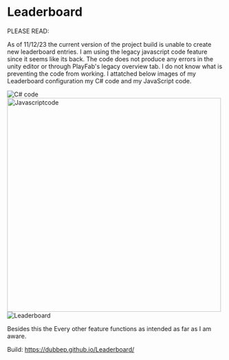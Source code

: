 # Leaderboard
 
PLEASE READ:

As of 11/12/23 the current version of the project build is unable to create new leaderboard entries. I am using the legacy javascript code feature since it seems like its back. The code does not produce any errors in the unity editor or through PlayFab's legacy overview tab. I do not know what is preventing the code from working. I attatched below images of my Leaderboard configuration my C# code and my JavaScript code.

![C# code](https://github.com/DUBBEP/Leaderboard/assets/106718081/572b6ccb-0764-46fb-a32f-ff8a10b290a4)
<img width="497" alt="Javascriptcode" src="https://github.com/DUBBEP/Leaderboard/assets/106718081/48820ca6-a0d4-4aa7-83ce-9876b48b1a55">
![Leaderboard](https://github.com/DUBBEP/Leaderboard/assets/106718081/bd08a33f-2064-47a6-b969-4c5c0243e9b0)

Besides this the Every other feature functions as intended as far as I am aware.

Build: https://dubbep.github.io/Leaderboard/
